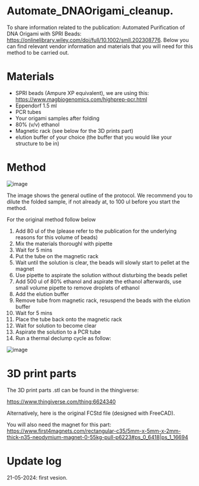 # Automate_DNAOrigami_cleanup.
To share information related to the publication: Automated Purification of DNA Origami with SPRI Beads: https://onlinelibrary.wiley.com/doi/full/10.1002/smll.202308776. Below you can find relevant vendor information and materials that you will need for this method to be carried out.

# Materials
- SPRI beads (Ampure XP equivalent), we are using this: https://www.magbiogenomics.com/highprep-pcr.html
- Eppendorf 1.5 ml
- PCR tubes
- Your origami samples after folding
- 80% (v/v) ethanol
- Magnetic rack (see below for the 3D prints part)
- elution buffer of your choice (the buffer that you would like your structure to be in)

# Method
![image](https://github.com/chalmers4c/Automate_DNAOrigami_cleanup./assets/97460687/5072986a-6536-42ed-a95c-2da0189e2537)

The image shows the general outline of the protocol.
We recommend you to dilute the folded sample, if not already at, to 100 ul before you start the method.

For the original method follow below
1. Add 80 ul of the (please refer to the publication for the underlying reasons for this volume of beads)
2. Mix the materials thoroughl with pipette
3. Wait for 5 mins
4. Put the tube on the magnetic rack
5. Wait until the solution is clear, the beads will slowly start to pellet at the magnet
6. Use pipette to aspirate the solution without disturbing the beads pellet
7. Add 500 ul of 80% ethanol and aspirate the ethanol afterwards, use small volume pipette to remove droplets of ethanol
8. Add the elution buffer
9. Remove tube from magnetic rack, resuspend the beads with the elution buffer
10. Wait for 5 mins
11. Place the tube back onto the magnetic rack
12. Wait for solution to become clear
13. Aspirate the solution to a PCR tube
14. Run a thermal declump cycle as follow:

![image](https://github.com/chalmers4c/Automate_DNAOrigami_cleanup./assets/97460687/3e209a89-b9c3-4db6-a38b-e5c3b96167a1)

# 3D print parts
The 3D print parts .stl can be found in the thingiverse:

https://www.thingiverse.com/thing:6624340

Alternatively, here is the original FCStd file (designed with FreeCAD).

You will also need the magnet for this part: https://www.first4magnets.com/rectangular-c35/5mm-x-5mm-x-2mm-thick-n35-neodymium-magnet-0-55kg-pull-p6223#ps_0_6418|ps_1_16694

# Update log
21-05-2024: first vesion.
